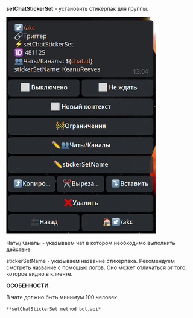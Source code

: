 
**setChatStickerSet** - установить стикерпак для группы.

![](./1.png)

Чаты/Каналы - указываем чат в котором необходимо выполнить действие

stickerSetName - указываем название стикерпака. Рекомендуем смотреть название с помощью логов. Оно может отличаться от того, которое видно в клиенте.





**ОСОБЕННОСТИ**:

В чате должно быть минимум 100 человек


```plain
**setChatStickerSet method bot.api*
```






